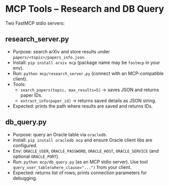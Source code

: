 # MCP Tools – Research and DB Query

Two FastMCP stdio servers:

## research_server.py
- Purpose: search arXiv and store results under `papers/<topic>/papers_info.json`.
- Install: `pip install arxiv mcp` (package name may be `fastmcp` in your env).
- Run: `python mcp/research_server.py` (connect with an MCP-compatible client).
- Tools:
  - `search_papers(topic, max_results=5)` → saves JSON and returns paper IDs.
  - `extract_info(paper_id)` → returns saved details as JSON string.
- Expected: prints the path where results are saved and returns IDs.

## db_query.py
- Purpose: query an Oracle table via `oracledb`.
- Install: `pip install oracledb mcp` and ensure Oracle client libs are configured.
- Env: `ORACLE_USER`, `ORACLE_PASSWORD`, `ORACLE_HOST`, `ORACLE_SERVICE` (and optional `ORACLE_PORT`).
- Run: `python mcp/db_query.py` (as an MCP stdio server). Use tool `query_user_table(where_clause="...")` from your client.
- Expected: returns list of rows; prints connection parameters for debugging.

